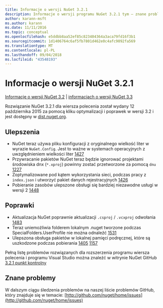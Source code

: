 ```yaml
---
title: Informacje o wersji NuGet 3.2.1
description: Informacje o wersji programu NuGet 3.2.1 tym — znane problemy, poprawki, funkcje dodane i DCRs.
author: karann-msft
ms.author: karann
ms.date: 11/11/2016
ms.topic: conceptual
ms.openlocfilehash: e5ddbb8aa52ef85c823404364a3aca79fd16f3b1
ms.sourcegitcommit: 1d1406764c6af5fb7801d462e0c4afc9092fa569
ms.translationtype: MT
ms.contentlocale: pl-PL
ms.lasthandoff: 09/04/2018
ms.locfileid: "43548193"
---
```

# <a name="nuget-321-release-notes"></a>Informacje o wersji NuGet 3.2.1

[Informacje o wersji NuGet 3.2](../release-notes/nuget-3.2.md) | [informacjach o wersji NuGet 3.3](../release-notes/nuget-3.3.md)

Rozwiązanie NuGet 3.2.1 dla wiersza polecenia został wydany 12 października 2015 za pomocą kliku optymalizacji i poprawek w wersji 3.2 i jest dostępny w [dist.nuget.org](http://dist.nuget.org/index.html).

## <a name="improvements"></a>Ulepszenia

* NuGet teraz używa pliku konfiguracji z oryginalnego wielkość liter w wyrazie `NuGet.Config`.  Jest to ważne w systemach operacyjnych z uwzględnieniem wielkości liter [1427](https://github.com/NuGet/Home/issues/1427)
* Przywracanie pakietów NuGet teraz będzie ignorować projektami środowiska dnx (`*.xproj`) powinny zostać przetworzone za pomocą `dnu` [1227](https://github.com/NuGet/Home/issues/1227)
* Zoptymalizowane pod kątem wykorzystania sieci, podczas pracy z `index.json` i utworzyć pakiet danych rejestracyjnych [1426](https://github.com/NuGet/Home/issues/1426)
* Pobieranie zasobów ulepszone obsługi się bardziej niezawodne usługi w wersji 2 [1448](https://github.com/NuGet/Home/issues/1448)

## <a name="fixes"></a>Poprawki

* Aktualizacja NuGet poprawnie aktualizacji `.csproj` / `.vcxproj` odwołania [1483](https://github.com/NuGet/Home/issues/1483)
* Teraz uniemożliwia folderem lokalnym .nuget tworzone podczas SpecialFolders.UserProfile nie można odnaleźć [1531](https://github.com/NuGet/Home/issues/1531)
* Ulepszona obsługa pakietów w lokalnej pamięci podręcznej, które są uszkodzone podczas pobierania [1405](https://github.com/NuGet/Home/issues/1405) [1157](https://github.com/NuGet/Home/issues/1157)

Pełną listę problemów rozwiązanych dla rozszerzenia programu wiersza polecenia i programu Visual Studio można znaleźć w witrynie NuGet GitHub [3.2.1 punkt kontrolny](https://github.com/NuGet/Home/issues?q=milestone%3A3.2.1+is%3Aclosed)

## <a name="known-issues"></a>Znane problemy

W dalszym ciągu śledzenia problemów na naszej liście problemów GitHub, który znajduje się w temacie: [http://github.com/nuget/home/issues](http://github.com/nuget/home/issues)